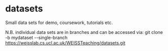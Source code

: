 # datasets

Small data sets for demo, coursework, tutorials etc.

N.B. individual data sets are in branches and can be accessed via:
git clone -b mydataset --single-branch https://weisslab.cs.ucl.ac.uk/WEISSTeaching/datasets.git
